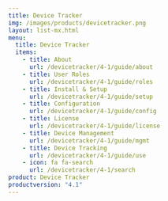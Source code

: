 ```yaml
---
title: Device Tracker
img: /images/products/devicetracker.png
layout: list-mx.html
menu:
  title: Device Tracker
  items:
    - title: About
      url: /devicetracker/4-1/guide/about
    - title: User Roles
      url: /devicetracker/4-1/guide/roles
    - title: Install & Setup
      url: /devicetracker/4-1/guide/setup
    - title: Configuration
      url: /devicetracker/4-1/guide/config
    - title: License
      url: /devicetracker/4-1/guide/license
    - title: Device Management
      url: /devicetracker/4-1/guide/mgmt
    - title: Device Tracking
      url: /devicetracker/4-1/guide/use
    - icon: fa fa-search
      url: /devicetracker/4-1/search
product: Device Tracker
productversion: "4.1"
---
```

